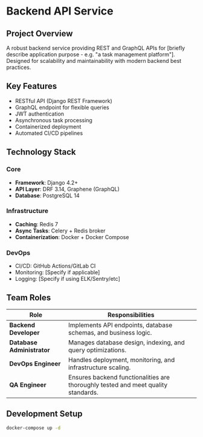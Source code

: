# Backend API Service  

## Project Overview  
A robust backend service providing REST and GraphQL APIs for [briefly describe application purpose - e.g. "a task management platform"]. Designed for scalability and maintainability with modern backend best practices.  

## Key Features  
- RESTful API (Django REST Framework)  
- GraphQL endpoint for flexible queries  
- JWT authentication  
- Asynchronous task processing  
- Containerized deployment  
- Automated CI/CD pipelines  

## Technology Stack  

### Core  
- **Framework**: Django 4.2+  
- **API Layer**: DRF 3.14, Graphene (GraphQL)  
- **Database**: PostgreSQL 14  

### Infrastructure  
- **Caching**: Redis 7  
- **Async Tasks**: Celery + Redis broker  
- **Containerization**: Docker + Docker Compose  

### DevOps  
- CI/CD: GitHub Actions/GitLab CI  
- Monitoring: [Specify if applicable]  
- Logging: [Specify if using ELK/Sentry/etc]  

## Team Roles  

| Role                   | Responsibilities                                                                 |
|------------------------|---------------------------------------------------------------------------------|
| **Backend Developer**  | Implements API endpoints, database schemas, and business logic.                 |
| **Database Administrator** | Manages database design, indexing, and query optimizations.                |
| **DevOps Engineer**    | Handles deployment, monitoring, and infrastructure scaling.                   |
| **QA Engineer**        | Ensures backend functionalities are thoroughly tested and meet quality standards. |  

## Development Setup  
```bash
docker-compose up -d